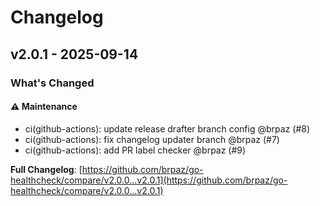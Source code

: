 # Changelog

## v2.0.1 - 2025-09-14

### What's Changed

#### ⚠️ Maintenance

- ci(github-actions): update release drafter branch config @brpaz (#8)
- ci(github-actions): fix changelog updater branch @brpaz (#7)
- ci(github-actions): add PR label checker @brpaz (#9)

**Full Changelog**: [https://github.com/brpaz/go-healthcheck/compare/v2.0.0...v2.0.1](https://github.com/brpaz/go-healthcheck/compare/v2.0.0...v2.0.1)
